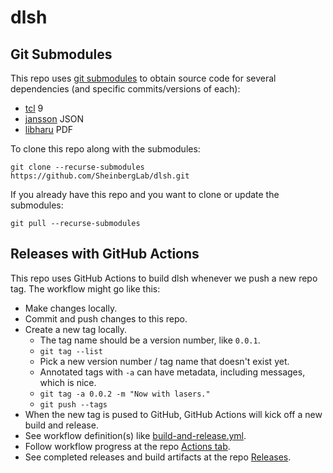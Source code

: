 # dlsh

## Git Submodules

This repo uses [git submodules](https://git-scm.com/book/en/v2/Git-Tools-Submodules) to obtain source code for several dependencies (and specific commits/versions of each):
 - [tcl](https://github.com/tcltk/tcl) 9
 - [jansson](https://github.com/akheron/jansson) JSON
 - [libharu](https://github.com/libharu/libharu) PDF

To clone this repo along with the submodules:

``` 
git clone --recurse-submodules https://github.com/SheinbergLab/dlsh.git
```

If you already have this repo and you want to clone or update the submodules:

```
git pull --recurse-submodules
```

## Releases with GitHub Actions

This repo uses GitHub Actions to build dlsh whenever we push a new repo tag.
The workflow might go like this:

 - Make changes locally.
 - Commit and push changes to this repo.
 - Create a new tag locally.
   - The tag name should be a version number, like `0.0.1`.
   - `git tag --list`
   - Pick a new version number / tag name that doesn't exist yet.
   - Annotated tags with `-a` can have metadata, including messages, which is nice.
   - `git tag -a 0.0.2 -m "Now with lasers."`
   - `git push --tags`
 - When the new tag is pused to GitHub, GitHub Actions will kick off a new build and release.
 - See workflow definition(s) like [build-and-release.yml](./.github/workflows/build-and-release.yml).
 - Follow workflow progress at the repo [Actions tab](https://github.com/benjamin-heasly/dlsh/actions).
 - See completed releases and build artifacts at the repo [Releases](https://github.com/benjamin-heasly/dlsh/releases).
